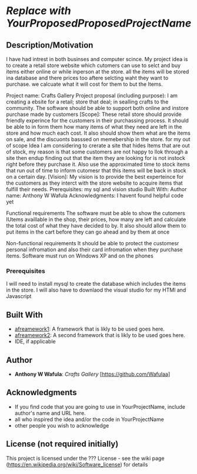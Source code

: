 # *Replace with YourProposedProposedProjectName*
## Description/Motivation

I have had intrest in both businses and computer scince. My project idea is to create a retail store website which cutomers can use to selct and buy items either online or while inperson at the store. all the items will be stored ina database and there prices too aftere selcting waht they want to purchase. we calcuate what it will cost for them to but the Items.

Project name:   Crafts Gallery 
Project proposal (including purpose): I am creating a ebsite for a retail; store that deal; in sealling crafts to the community. The software should be able to support both online and instore purchase made by customers
[Scope]: These retail store should provide friendly experince for the customers in their purchassing process. It should be able to in form them how many items of what they need are left in the store and how much each cost. It also should show them what are the items on sale, and the discuonts basssed on memebership in the store.  for my out of scope Idea I am considering to crerate a site that hides Items that are out of stock, my reason is that some customers are not happy to llok through a site then endup finding out that the item they are looking for is not instock right before they purchase it. Also use the approximated time to stock items that run out of time to inform cutomesr that this items will be back in stock on a certain day.
[Vision]: My vision is to provide the best experteince for the customers as they interct with the store website to acquire items that fulfill their needs.
Prerequisites: my sql and vision studio
Built With: 
Author name: Anthony W Wafula
Acknowledgments: I havent found helpful code yet

Functional requirements
The software must be able to show the cutomers IUtems availlable in the shop, their prices, how many are left and calculate the total cost of what they have decided to by. It also should allow them to put items in the cart before they can go  ahead and by them at once

Non-functional requirements
It should be able to protect the customesr personal infromation and also their card infromation when they purchase items.
Software must run on Windows XP and on the phones


### Prerequisites

I will need to install mysql to create the database which includes the items in the store. I will also have to downlaod the visual studio for my HTMl and Javascript

## Built With

- [afreamework1](http://www.aframework1.io/): A framework that is likly to be used goes here.
- [afreamework2](http://www.aframework2.io/): A second framework that is likly to be used goes here.
- IDE, if applicable

## Author

- **Anthony W Wafula**: *Crafts Gallery* [https://github.com/Wafulaa]

## Acknowledgments

- If you find code that you are going to use in YourProjectName, include author's name and URL here.
- all who inspired the idea and/or the code in YourProjectName
- other people you wish to acknowledge

## License (not required initially)

This project is licensed under the ??? License - see the wiki page (https://en.wikipedia.org/wiki/Software_license) for details


